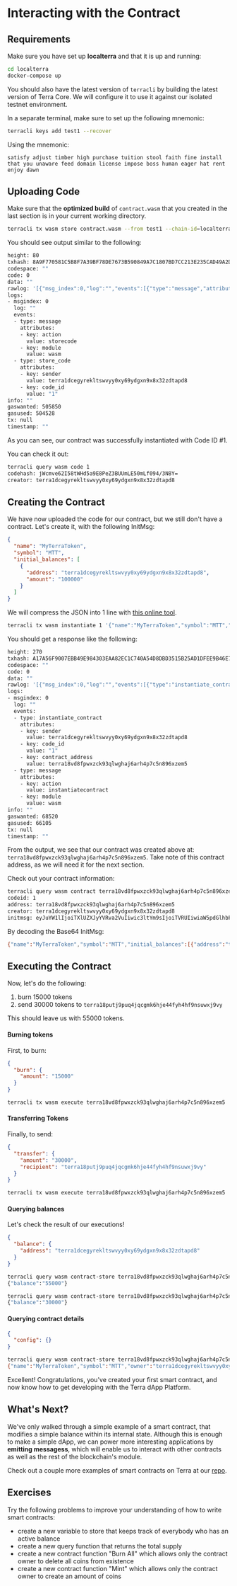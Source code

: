 # Interacting with the Contract

## Requirements

Make sure you have set up **localterra** and that it is up and running:

```sh
cd localterra
docker-compose up
```

You should also have the latest version of `terracli` by building the latest version of Terra Core. We will configure it to use it against our isolated testnet environment.

In a separate terminal, make sure to set up the following mnemonic:

```sh
terracli keys add test1 --recover
```

Using the mnemonic:

```
satisfy adjust timber high purchase tuition stool faith fine install that you unaware feed domain license impose boss human eager hat rent enjoy dawn
```

## Uploading Code

Make sure that the **optimized build** of `contract.wasm` that you created in the last section is in your current working directory.

```sh
terracli tx wasm store contract.wasm --from test1 --chain-id=localterra --gas=auto --broadcast-mode=block
```

You should see output similar to the following:

```sh
height: 80
txhash: 8A9F770581C5B8F7A39BF78DE7673B590849A7C1807BD7CC213E235CAD49A2D4
codespace: ""
code: 0
data: ""
rawlog: '[{"msg_index":0,"log":"","events":[{"type":"message","attributes":[{"key":"action","value":"storecode"},{"key":"module","value":"wasm"}]},{"type":"store_code","attributes":[{"key":"sender","value":"terra1dcegyrekltswvyy0xy69ydgxn9x8x32zdtapd8"},{"key":"code_id","value":"1"}]}]}]'
logs:
- msgindex: 0
  log: ""
  events:
  - type: message
    attributes:
    - key: action
      value: storecode
    - key: module
      value: wasm
  - type: store_code
    attributes:
    - key: sender
      value: terra1dcegyrekltswvyy0xy69ydgxn9x8x32zdtapd8
    - key: code_id
      value: "1"
info: ""
gaswanted: 505850
gasused: 504528
tx: null
timestamp: ""
```

As you can see, our contract was successfully instantiated with Code ID #1.

You can check it out:

```sh
terracli query wasm code 1
codehash: jWcmve62I58tWHd5a9E8PeZ3BUUmLE50mLf094/3N8Y=
creator: terra1dcegyrekltswvyy0xy69ydgxn9x8x32zdtapd8
```

## Creating the Contract

We have now uploaded the code for our contract, but we still don't have a contract. Let's create it, with the following InitMsg:

```json
{
  "name": "MyTerraToken",
  "symbol": "MTT",
  "initial_balances": [
    {
      "address": "terra1dcegyrekltswvyy0xy69ydgxn9x8x32zdtapd8",
      "amount": "100000"
    }
  ]
}
```

We will compress the JSON into 1 line with [this online tool](https://goonlinetools.com/json-minifier/).

```sh
terracli tx wasm instantiate 1 '{"name":"MyTerraToken","symbol":"MTT","initial_balances":[{"address":"terra1dcegyrekltswvyy0xy69ydgxn9x8x32zdtapd8","amount":"100000"}]}' --from test1 --chain-id=localterra --gas=auto --broadcast-mode=block
```

You should get a response like the following:

```sh
height: 270
txhash: A17A56F9007EBB49E984303EAA82EC1C740A54D8DBD3515B25AD1DFEE9B46E7A
codespace: ""
code: 0
data: ""
rawlog: '[{"msg_index":0,"log":"","events":[{"type":"instantiate_contract","attributes":[{"key":"sender","value":"terra1dcegyrekltswvyy0xy69ydgxn9x8x32zdtapd8"},{"key":"code_id","value":"1"},{"key":"contract_address","value":"terra18vd8fpwxzck93qlwghaj6arh4p7c5n896xzem5"}]},{"type":"message","attributes":[{"key":"action","value":"instantiatecontract"},{"key":"module","value":"wasm"}]}]}]'
logs:
- msgindex: 0
  log: ""
  events:
  - type: instantiate_contract
    attributes:
    - key: sender
      value: terra1dcegyrekltswvyy0xy69ydgxn9x8x32zdtapd8
    - key: code_id
      value: "1"
    - key: contract_address
      value: terra18vd8fpwxzck93qlwghaj6arh4p7c5n896xzem5
  - type: message
    attributes:
    - key: action
      value: instantiatecontract
    - key: module
      value: wasm
info: ""
gaswanted: 68520
gasused: 66105
tx: null
timestamp: ""
```

From the output, we see that our contract was created above at: `terra18vd8fpwxzck93qlwghaj6arh4p7c5n896xzem5`. Take note of this contract address, as we will need it for the next section.

Check out your contract information:

```sh
terracli query wasm contract terra18vd8fpwxzck93qlwghaj6arh4p7c5n896xzem5
codeid: 1
address: terra18vd8fpwxzck93qlwghaj6arh4p7c5n896xzem5
creator: terra1dcegyrekltswvyy0xy69ydgxn9x8x32zdtapd8
initmsg: eyJuYW1lIjoiTXlUZXJyYVRva2VuIiwic3ltYm9sIjoiTVRUIiwiaW5pdGlhbF9iYWxhbmNlcyI6W3siYWRkcmVzcyI6InRlcnJhMWRjZWd5cmVrbHRzd3Z5eTB4eTY5eWRneG45eDh4MzJ6ZHRhcGQ4IiwiYW1vdW50IjoiMTAwMDAwIn1dfQ==
```

By decoding the Base64 InitMsg:

```sh
{"name":"MyTerraToken","symbol":"MTT","initial_balances":[{"address":"terra1dcegyrekltswvyy0xy69ydgxn9x8x32zdtapd8","amount":"100000"}]}
```

## Executing the Contract

Now, let's do the following:

1. burn 15000 tokens
2. send 30000 tokens to `terra18putj9puq4jqcgmk6hje44fyh4hf9nsuwxj9vy`

This should leave us with 55000 tokens.

#### Burning tokens

First, to burn:

```json
{
  "burn": {
    "amount": "15000"
  }
}
```

```sh
terracli tx wasm execute terra18vd8fpwxzck93qlwghaj6arh4p7c5n896xzem5 '{"burn":{"amount":"15000"}}' --from test1 --chain-id=localterra --gas=auto --broadcast-mode=block
```

#### Transferring Tokens

Finally, to send:

```json
{
  "transfer": {
    "amount": "30000",
    "recipient": "terra18putj9puq4jqcgmk6hje44fyh4hf9nsuwxj9vy"
  }
}
```

```sh
terracli tx wasm execute terra18vd8fpwxzck93qlwghaj6arh4p7c5n896xzem5 '{"transfer":{"amount":"30000","recipient":"terra18putj9puq4jqcgmk6hje44fyh4hf9nsuwxj9vy"}}' --from test1 --chain-id=localterra --gas=auto --broadcast-mode=block
```

#### Querying balances

Let's check the result of our executions!

```json
{
  "balance": {
    "address": "terra1dcegyrekltswvyy0xy69ydgxn9x8x32zdtapd8"
  }
}
```

```sh
terracli query wasm contract-store terra18vd8fpwxzck93qlwghaj6arh4p7c5n896xzem5 '{"balance":{"address":"terra1dcegyrekltswvyy0xy69ydgxn9x8x32zdtapd8"}}'
{"balance":"55000"}
```

```sh
terracli query wasm contract-store terra18vd8fpwxzck93qlwghaj6arh4p7c5n896xzem5 '{"balance":{"address":"terra18putj9puq4jqcgmk6hje44fyh4hf9nsuwxj9vy"}}'
{"balance":"30000"}
```

#### Querying contract details

```json
{
  "config": {}
}
```

```sh
terracli query wasm contract-store terra18vd8fpwxzck93qlwghaj6arh4p7c5n896xzem5 '{"config":{}}'
{"name":"MyTerraToken","symbol":"MTT","owner":"terra1dcegyrekltswvyy0xy69ydgxn9x8x32zdtapd8"}
```

Excellent! Congratulations, you've created your first smart contract, and now know how to get developing with the Terra dApp Platform.

## What's Next?

We've only walked through a simple example of a smart contract, that modifies a simple balance within its internal state. Although this is enough to make a simple dApp, we can power more interesting applications by **emitting messagess**, which will enable us to interact with other contracts as well as the rest of the blockchain's module.

Check out a couple more examples of smart contracts on Terra at our [repo](https://github.com/terra-project/cosmwasm-contracts).

## Exercises

Try the following problems to improve your understanding of how to write smart contracts:

- create a new variable to store that keeps track of everybody who has an active balance
- create a new query function that returns the total supply
- create a new contract function "Burn All" which allows only the contract owner to delete all coins from existence
- create a new contract function "Mint" which allows only the contract owner to create an amount of coins

